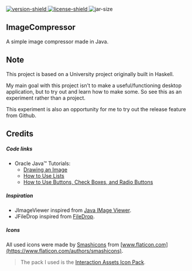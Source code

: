 [version]: https://github.com/Azzerial/ImageCompressor/releases/latest
[version-shield]: https://img.shields.io/github/tag-date/Azzerial/ImageCompressor?label=Download
[license]: https://github.com/Azzerial/ImageCompressor/tree/master/LICENSE
[license-shield]: https://img.shields.io/github/license/Azzerial/ImageCompressor?color=lightgray&label=License
[jar-size]: https://img.shields.io/badge/Jar%20Size-43.2%20kB-salmon

[ ![version-shield][] ][version]
[ ![license-shield][] ][license]
![jar-size]

## ImageCompressor

A simple image compressor made in Java.

## Note

This project is based on a University project originally built in Haskell.

My main goal with this project isn't to make a useful/functioning desktop application, but to try out and learn how to make some. So see this as an experiment rather than a project.

This experiment is also an opportunity for me to try out the release feature from Github. 

## Credits

##### Code links

* Oracle Java™ Tutorials:
  * [Drawing an Image](https://docs.oracle.com/javase/tutorial/2d/images/drawimage.html)
  * [How to Use Lists](https://docs.oracle.com/javase/tutorial/uiswing/components/list.html)
  * [How to Use Buttons, Check Boxes, and Radio Buttons](https://docs.oracle.com/javase/tutorial/uiswing/components/button.html)

##### Inspiration

* JImageViewer inspired from [Java IMage Viewer](https://windows.lucutech.com/ReadArticle/Read.html#614823-java-image-viewer.html).
* JFileDrop inspired from [FileDrop](http://www.iharder.net/current/java/filedrop/).

##### Icons

All used icons were made by [Smashicons](https://smashicons.com/) from [www.flaticon.com](https://www.flaticon.com/authors/smashicons).

> The pack I used is the [Interaction Assets Icon Pack](https://www.flaticon.com/packs/interaction-assets-2).
